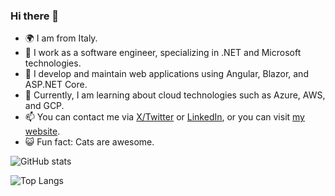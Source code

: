 ### Hi there 👋

- 🌍 I am from Italy.
- 💼 I work as a software engineer, specializing in .NET and Microsoft technologies.
- 🔭 I develop and maintain web applications using Angular, Blazor, and ASP.NET Core.
- 🌱 Currently, I am learning about cloud technologies such as Azure, AWS, and GCP.
- 📫 You can contact me via [X/Twitter](https://twitter.com/richardrigutins) or [LinkedIn](https://www.linkedin.com/in/riccardo-rigutini-62483a236/), or you can visit [my website](https://www.rigutins.dev).
- 😺 Fun fact: Cats are awesome.

![GitHub stats](https://github-readme-stats.vercel.app/api?username=richardrigutins&show_icons=true&theme=dark)


![Top Langs](https://github-readme-stats.vercel.app/api/top-langs/?username=richardrigutins&layout=compact&theme=dark)
